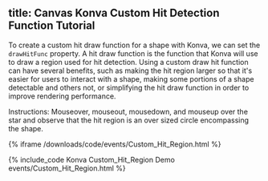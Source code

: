 title: Canvas Konva Custom Hit Detection Function Tutorial
---

To create a custom hit draw function for a shape with Konva, we can set
the `drawHitFunc` property.  A hit draw function is the function that Konva
will use to draw a region used for hit detection.  Using a custom draw hit
function can have several benefits, such as making the hit region larger
so that it's easier for users to interact with a shape, making some portions
of a shape detectable and others not, or simplifying the hit draw function
in order to improve rendering performance.

Instructions: Mouseover, mouseout, mousedown, and mouseup over the star and
observe that the hit region is an over sized circle encompassing the shape.

{% iframe /downloads/code/events/Custom_Hit_Region.html %}

{% include_code Konva Custom_Hit_Region Demo events/Custom_Hit_Region.html %}
